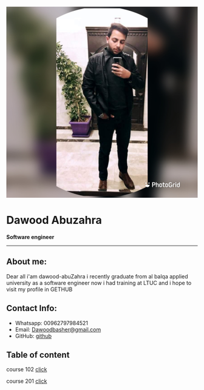 


![da](img/za.JPG)

# Dawood Abuzahra
**Software engineer**




****
## About me:

Dear all i'am dawood-abuZahra i recently graduate from al balqa applied university as a software engineer now i had training at LTUC and i hope to visit  my profile in GETHUB 
## Contact Info:
* Whatsapp: 00962797984521
* Email: Dawoodbasher@gmail.com
* GitHub: [github](https://github.com/abuzahra98)


## Table of content

  
 course 102 [click](course102.md)   

course 201  [click](course201.md)        

 




